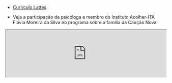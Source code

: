 * [Currículo Lattes](http://lattes.cnpq.br/8727648413312448)

* Veja a participação da psicóloga e membro do Instituto Acolher-ITA Flávia Moreira da Silva no programa sobre a família da Canção Nova:
<iframe width="100%" src="https://www.youtube.com/embed/SoU75RkelV0" allow="accelerometer; autoplay; clipboard-write; encrypted-media; gyroscope; picture-in-picture" allowfullscreen></iframe>
